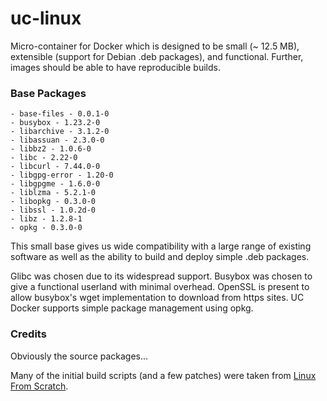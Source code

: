 # uc-linux

Micro-container for Docker which is designed to be small (~ 12.5 MB),
extensible (support for Debian .deb packages), and functional. Further,
images should be able to have reproducible builds.

### Base Packages ###
    - base-files - 0.0.1-0
    - busybox - 1.23.2-0
    - libarchive - 3.1.2-0
    - libassuan - 2.3.0-0
    - libbz2 - 1.0.6-0
    - libc - 2.22-0
    - libcurl - 7.44.0-0
    - libgpg-error - 1.20-0
    - libgpgme - 1.6.0-0
    - liblzma - 5.2.1-0
    - libopkg - 0.3.0-0
    - libssl - 1.0.2d-0
    - libz - 1.2.8-1
    - opkg - 0.3.0-0

This small base gives us wide compatibility with a large range of existing
software as well as the ability to build and deploy simple .deb packages.

Glibc was chosen due to its widespread support. Busybox was chosen to give
a functional userland with minimal overhead. OpenSSL is present to allow
busybox's wget implementation to download from https sites. UC Docker
supports simple package management using opkg.

### Credits ###

Obviously the source packages...

Many of the initial build scripts (and a few patches) were taken from
[Linux From Scratch](http://linuxfromscratch.org/).

